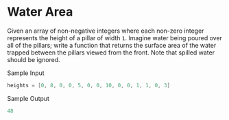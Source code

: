 # Water Area

Given an array of non-negative integers where each non-zero integer represents the height of a pillar of width `1`.
Imagine water being poured over all of the pillars; write a function that returns the surface area of the water trapped between the pillars viewed from the front.
Note that spilled water should be ignored.

Sample Input

```go
heights = [0, 8, 0, 0, 5, 0, 0, 10, 0, 0, 1, 1, 0, 3]
```

Sample Output

```go
48
```
